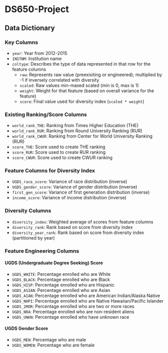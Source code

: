 # DS650-Project

## Data Dictionary

### Key Columns
- `year`: Year from 2012-2015
- `INSTNM`: Institution name
- `coltype`: Describes the type of data represented in that row for the feature columns
  - `raw`: Represents raw value (preexisiting or engineered); multiplied by -1 if inversely correlated with diversity
  - `scaled`: Raw values min-maxed scaled (min is 0, max is 1)
  - `weight`: Weight for that feature (based on overall variance for the feature)
  - `score`: Final value used for diversity index (`scaled * weight`)

### Existing Ranking/Score Columns
- `world_rank_THE`: Ranking from Times Higher Education (THE)
- `world_rank_RUR`: Ranking from Round University Ranking (RUR)
- `world_rank_CWUR`: Ranking from Center for World University Ranking (RUR)
- `score_THE`: Score used to create THE ranking
- `score_RUR`: Score used to create RUR ranking
- `score_CWUR`: Score used to create CWUR ranking

### Feature Columns for Diversity Index
- `UGDS_race_score`: Variance of race distribution (inverse)
- `UGDS_gender_score`: Variance of gender distribution (inverse)
- `first_gen_score`: Variance of first generation distribution (inverse)
- `income_score`: Variance of income distribution (inverse)

### Diversity Columns
- `diversity_index`: Weighted average of scores from feature columns
- `diversity_rank`: Rank based on score from diversity index
- `diversity_year_rank`: Rank based on score from diversity index (partitioned by year)

### Feature Engineering Columns

#### UGDS (Undergraduate Degree Seeking) Score
- `UGDS_WHITE`: Percentage enrolled who are White
- `UGDS_BLACK`: Percentage enrolled who are Black
- `UGDS_HISP`: Percentage enrolled who are Hispanic
- `UGDS_ASIAN`: Percentage enrolled who are Asian
- `UGDS_AIAN`: Percentage enrolled who are American Indian/Alaska Native
- `UGDS_NHPI`: Percentage enrolled who are Native Hawaiian/Pacific Islander
- `UGDS_2MOR`: Percentage enrolled who are two or more races
- `UGDS_NRA`: Percentage enrolled who are non-resident aliens
- `UGDS_UNKN`: Percentage enrolled who have unknown race

#### UGDS Gender Score
- `UGDS_MEN`: Percentage who are male
- `UGDS_WOMEN`: Percentage who are female
